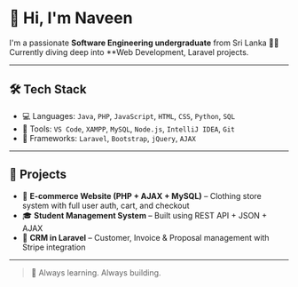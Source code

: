 # 👋 Hi, I'm Naveen

I'm a passionate **Software Engineering undergraduate** from Sri Lanka 👨‍💻  
Currently diving deep into **Web Development, Laravel projects.  
       
---

## 🛠️ Tech Stack

- 💻 Languages: `Java`, `PHP`, `JavaScript`, `HTML`, `CSS`, `Python`, `SQL`
- 🧰 Tools: `VS Code`, `XAMPP`, `MySQL`, `Node.js`, `IntelliJ IDEA`, `Git`
- 🔧 Frameworks: `Laravel`, `Bootstrap`, `jQuery`, `AJAX`

---

## 📂 Projects

- 🛒 **E-commerce Website (PHP + AJAX + MySQL)** – Clothing store system with full user auth, cart, and checkout
- 🎓 **Student Management System** – Built using REST API + JSON + AJAX
- 💼 **CRM in Laravel** – Customer, Invoice & Proposal management with Stripe integration

---


> 🌱 Always learning. Always building.
